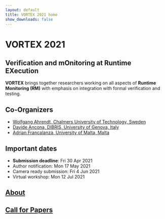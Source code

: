 ```yaml
---
layout: default
title: VORTEX 2021 home
show_downloads: false
---
```


# VORTEX 2021 
## Verification and mOnitoring at Runtime EXecution

**VORTEX** brings together researchers working on all aspects of **Runtime Monitoring (RM)** with emphasis on integration with formal verification and testing.

## Co-Organizers

- [Wolfgang Ahrendt, Chalmers University of Technology, Sweden](http://www.cse.chalmers.se/~ahrendt/)
- [Davide Ancona, DIBRIS, University of Genova, Italy](https://person.dibris.unige.it/ancona-davide/)	
- [Adrian Francalanza, University of Malta, Malta](http://staff.um.edu.mt/afra1/)

## Important dates

* **Submission deadline**: Fri 30 Apr 2021
* Author notification: Mon 17 May 2021
* Camera ready submission: Fri 4 Jun 2021
* Virtual workshop: Mon 12 Jul 2021


## [About](about.md)

## [Call for Papers](cfp.md)
